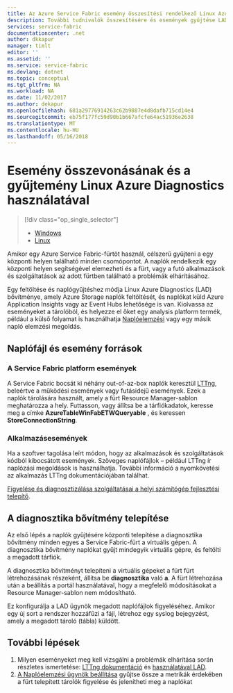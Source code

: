 ```yaml
---
title: Az Azure Service Fabric esemény összesítési rendelkező Linux Azure Diagnostics |} Microsoft Docs
description: További tudnivalók összesítésére és események gyűjtése LAD figyelési és diagnosztika Azure Service Fabric-fürt segítségével.
services: service-fabric
documentationcenter: .net
author: dkkapur
manager: timlt
editor: ''
ms.assetid: ''
ms.service: service-fabric
ms.devlang: dotnet
ms.topic: conceptual
ms.tgt_pltfrm: NA
ms.workload: NA
ms.date: 11/02/2017
ms.author: dekapur
ms.openlocfilehash: 681a29776914263c62b9887e4d8dafb715cd14e4
ms.sourcegitcommit: eb75f177fc59d90b1b667afcfe64ac51936e2638
ms.translationtype: MT
ms.contentlocale: hu-HU
ms.lasthandoff: 05/16/2018
---
```

# <a name="event-aggregation-and-collection-using-linux-azure-diagnostics"></a>Esemény összevonásának és a gyűjtemény Linux Azure Diagnostics használatával
> [!div class="op_single_selector"]
> * [Windows](service-fabric-diagnostics-event-aggregation-wad.md)
> * [Linux](service-fabric-diagnostics-event-aggregation-lad.md)
>
>

Amikor egy Azure Service Fabric-fürtöt használ, célszerű gyűjteni a egy központi helyen található minden csomópontot. A naplók rendelkezik egy központi helyen segítségével elemezheti és a fürt, vagy a futó alkalmazások és szolgáltatások az adott fürtben található a problémák elhárításához.

Egy feltöltése és naplógyűjtéshez módja Linux Azure Diagnostics (LAD) bővítménye, amely Azure Storage naplók feltöltését, és naplókat küld Azure Application Insights vagy az Event Hubs lehetősége is van. Kiolvassa az eseményeket a tárolóból, és helyezze el őket egy analysis platform termék, például a külső folyamat is használhatja [Naplóelemzési](../log-analytics/log-analytics-service-fabric.md) vagy egy másik napló elemzési megoldás.

## <a name="log-and-event-sources"></a>Naplófájl és esemény források

### <a name="service-fabric-platform-events"></a>A Service Fabric platform események
A Service Fabric bocsát ki néhány out-of-az-box naplók keresztül [LTTng](http://lttng.org), beleértve a működési események vagy futásidejű események. Ezek a naplók tárolására használt, amely a fürt Resource Manager-sablon meghatározza a hely. Futtasson, vagy állítsa be a tárfiókadatok, keresse meg a címke **AzureTableWinFabETWQueryable** , és keressen **StoreConnectionString**.

### <a name="application-events"></a>Alkalmazásesemények
 Ha a szoftver tagolása leírt módon, hogy az alkalmazások és szolgáltatások kódból kibocsátott események. Szöveges naplófájlok – például LTTng ír naplózási megoldások is használhatja. További információ a nyomkövetési az alkalmazás LTTng dokumentációjában találhat.

[Figyelése és diagnosztizálása szolgáltatásai a helyi számítógép fejlesztési telepítő](service-fabric-diagnostics-how-to-monitor-and-diagnose-services-locally-linux.md).

## <a name="deploy-the-diagnostics-extension"></a>A diagnosztika bővítmény telepítése
Az első lépés a naplók gyűjtésére központi telepítése a diagnosztika bővítmény minden egyes a Service Fabric-fürt a virtuális gépen. A diagnosztika bővítmény naplókat gyűjt mindegyik virtuális gépre, és feltölti a megadott tárfiók. 

A diagnosztika bővítményt telepíteni a virtuális gépeket a fürt fürt létrehozásának részeként, állítsa be **diagnosztika** való **a**. A fürt létrehozása után a beállítás a portál használatával, hogy a megfelelő módosításokat a Resource Manager-sablon nem módosítható.

Ez konfigurálja a LAD ügynök megadott naplófájlok figyeléséhez. Amikor egy új sort a rendszer hozzáfűzi a fájl, létrehoz egy syslog bejegyzést, amely a megadott tároló (tábla) küldött.


## <a name="next-steps"></a>További lépések

1. Milyen eseményeket meg kell vizsgálni a problémák elhárítása során részletes ismertetése: [LTTng dokumentáció](http://lttng.org/docs) és [használatával LAD](../virtual-machines/linux/classic/diagnostic-extension.md?toc=%2fazure%2fvirtual-machines%2flinux%2fclassic%2ftoc.json).
2. [A Naplóelemzési ügynök beállítása](service-fabric-diagnostics-event-analysis-oms.md) gyűjtse össze a metrikák érdekében a fürt telepített tárolók figyelése és jelenítheti meg a naplókat 